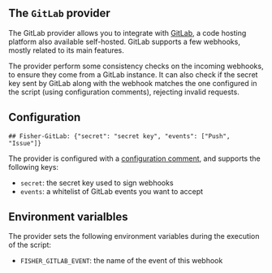 ## The `GitLab` provider

The GitLab provider allows you to integrate with
[GitLab](https://about.gitlab.com), a code hosting platform also available
self-hosted. GitLab supports a few webhooks, mostly related to its main
features.

The provider perform some consistency checks on the incoming webhooks, to
ensure they come from a GitLab instance. It can also check if the secret key
sent by GitLab along with the webhook matches the one configured in the script
(using configuration comments), rejecting invalid requests.

## Configuration

```plain
## Fisher-GitLab: {"secret": "secret key", "events": ["Push", "Issue"]}
```

The provider is configured with a [configuration
comment](../config-comments.md), and supports the following keys:

* `secret`: the secret key used to sign webhooks
* `events`: a whitelist of GitLab events you want to accept

## Environment varialbles

The provider sets the following environment variables during the execution of
the script:

* `FISHER_GITLAB_EVENT`: the name of the event of this webhook
